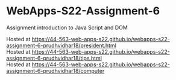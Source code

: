 # WebApps-S22-Assignment-6
Assignment introduction to Java Script and DOM

Hosted at  https://44-563-web-apps-s22.github.io/webapps-s22-assignment-6-prudhvidhar18/president.html <br>
Hosted at  https://44-563-web-apps-s22.github.io/webapps-s22-assignment-6-prudhvidhar18/tips.html <br>
Hosted at  https://44-563-web-apps-s22.github.io/webapps-s22-assignment-6-prudhvidhar18/computer 

